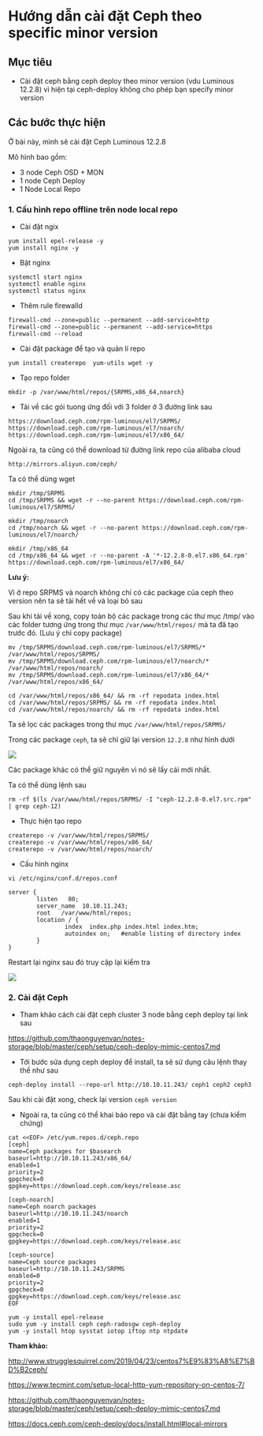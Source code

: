 # Hướng dẫn cài đặt Ceph theo specific minor version

## Mục tiêu

- Cài đặt ceph bằng ceph deploy theo minor version (vdu Luminous 12.2.8)  vì hiện tại ceph-deploy không cho phép bạn specify minor version

## Các bước thực hiện

Ở bài này, mình sẽ cài đặt Ceph Luminous 12.2.8

Mô hình bao gồm:

- 3 node Ceph OSD + MON
- 1 node Ceph Deploy
- 1 Node Local Repo

### 1. Cấu hình repo offline trên node local repo

- Cài đặt ngix

```
yum install epel-release -y
yum install nginx -y
```

- Bật nginx

```
systemctl start nginx
systemctl enable nginx
systemctl status nginx
```

- Thêm rule firewalld

```
firewall-cmd --zone=public --permanent --add-service=http
firewall-cmd --zone=public --permanent --add-service=https
firewall-cmd --reload
```

- Cài đặt package để tạo và quản lí repo

`yum install createrepo  yum-utils wget -y`

- Tạo repo folder

`mkdir -p /var/www/html/repos/{SRPMS,x86_64,noarch}`

- Tải về các gói tuong ứng đối với 3 folder ở 3 đường link sau

```
https://download.ceph.com/rpm-luminous/el7/SRPMS/
https://download.ceph.com/rpm-luminous/el7/noarch/
https://download.ceph.com/rpm-luminous/el7/x86_64/
```
Ngoài ra, ta cũng có thể download từ đường link repo của alibaba cloud

`http://mirrors.aliyun.com/ceph/`

Ta có thể dùng wget

```
mkdir /tmp/SRPMS
cd /tmp/SRPMS && wget -r --no-parent https://download.ceph.com/rpm-luminous/el7/SRPMS/

mkdir /tmp/noarch
cd /tmp/noarch && wget -r --no-parent https://download.ceph.com/rpm-luminous/el7/noarch/

mkdir /tmp/x86_64
cd /tmp/x86_64 && wget -r --no-parent -A '*-12.2.8-0.el7.x86_64.rpm' https://download.ceph.com/rpm-luminous/el7/x86_64/
```

**Lưu ý:**

Vì ở repo SRPMS và noarch không chỉ có các package của ceph theo version nên ta sẽ tải hết về  và loại bỏ sau

Sau khi tải về xong, copy toàn bộ các package trong các thư mục /tmp/ vào các folder tương ứng trong thư mục `/var/www/html/repos/` mà ta đã tạo trước đó. (Lưu ý chỉ copy package)

```
mv /tmp/SRPMS/download.ceph.com/rpm-luminous/el7/SRPMS/* /var/www/html/repos/SRPMS/
mv /tmp/SRPMS/download.ceph.com/rpm-luminous/el7/noarch/* /var/www/html/repos/noarch/
mv /tmp/SRPMS/download.ceph.com/rpm-luminous/el7/x86_64/* /var/www/html/repos/x86_64/

cd /var/www/html/repos/x86_64/ && rm -rf repodata index.html
cd /var/www/html/repos/SRPMS/ && rm -rf repodata index.html
cd /var/www/html/repos/noarch/ && rm -rf repodata index.html
```

Ta sẽ lọc các packages trong thư mục `/var/www/html/repos/SRPMS/`

Trong các package `ceph`, ta sẽ chỉ giữ lại version `12.2.8` như hình dưới

<img src="https://i.imgur.com/ZFcOinR.png">

Các package khác có thể giữ nguyên vì nó sẽ lấy cái mới nhất.

Ta có thể dùng lệnh sau

`rm -rf $(ls /var/www/html/repos/SRPMS/ -I "ceph-12.2.8-0.el7.src.rpm" | grep ceph-12)`

- Thực hiện tạo repo

```
createrepo -v /var/www/html/repos/SRPMS/
createrepo -v /var/www/html/repos/x86_64/
createrepo -v /var/www/html/repos/noarch/
```

- Cấu hình nginx

`vi /etc/nginx/conf.d/repos.conf`

```
server {
        listen   80;
        server_name  10.10.11.243;
        root   /var/www/html/repos;
        location / {
                index  index.php index.html index.htm;
                autoindex on;	#enable listing of directory index
        }
}
```

Restart lại nginx sau đó truy cập lại kiểm tra

<img src="https://i.imgur.com/H5H5qM5.png">

### 2. Cài đặt Ceph

- Tham khảo cách cài đặt ceph cluster 3 node bằng ceph deploy tại link sau

https://github.com/thaonguyenvan/notes-storage/blob/master/ceph/setup/ceph-deploy-mimic-centos7.md

- Tới bước sửa dụng ceph deploy để install, ta sẽ sử dụng câu lệnh thay thế như sau

`ceph-deploy install --repo-url http://10.10.11.243/ ceph1 ceph2 ceph3`

Sau khi cài đặt xong, check lại version `ceph version`

- Ngoài ra, ta cũng có thể khai báo repo và cài đặt bằng tay (chưa kiểm chứng)

```
cat <<EOF> /etc/yum.repos.d/ceph.repo
[ceph]
name=Ceph packages for $basearch
baseurl=http://10.10.11.243/x86_64/
enabled=1
priority=2
gpgcheck=0
gpgkey=https://download.ceph.com/keys/release.asc

[ceph-noarch]
name=Ceph noarch packages
baseurl=http://10.10.11.243/noarch
enabled=1
priority=2
gpgcheck=0
gpgkey=https://download.ceph.com/keys/release.asc

[ceph-source]
name=Ceph source packages
baseurl=http://10.10.11.243/SRPMS
enabled=0
priority=2
gpgcheck=0
gpgkey=https://download.ceph.com/keys/release.asc
EOF
```

```
yum -y install epel-release
sudo yum -y install ceph ceph-radosgw ceph-deploy
yum -y install htop sysstat iotop iftop ntp ntpdate
```

**Tham khảo:**

http://www.strugglesquirrel.com/2019/04/23/centos7%E9%83%A8%E7%BD%B2ceph/

https://www.tecmint.com/setup-local-http-yum-repository-on-centos-7/

https://github.com/thaonguyenvan/notes-storage/blob/master/ceph/setup/ceph-deploy-mimic-centos7.md

https://docs.ceph.com/ceph-deploy/docs/install.html#local-mirrors
